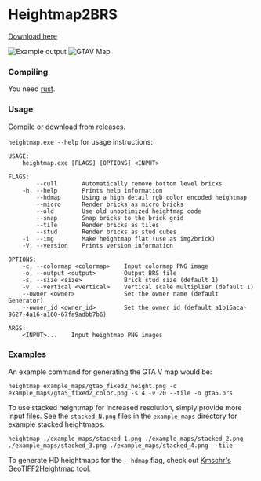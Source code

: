 # Heightmap2BRS

[Download here](https://github.com/Meshiest/heightmap2brs/releases)

![Example output](https://i.imgur.com/QdPLN09.png)
![GTAV Map](https://i.imgur.com/J9XpmT3.png)

### Compiling

You need [rust](https://www.rust-lang.org/).

### Usage

Compile or download from releases.

`heightmap.exe --help` for usage instructions:

    USAGE:
        heightmap.exe [FLAGS] [OPTIONS] <INPUT>

    FLAGS:
            --cull       Automatically remove bottom level bricks
        -h, --help       Prints help information
            --hdmap      Using a high detail rgb color encoded heightmap
            --micro      Render bricks as micro bricks
            --old        Use old unoptimized heightmap code
            --snap       Snap bricks to the brick grid
            --tile       Render bricks as tiles
            --stud       Render bricks as stud cubes
        -i  --img        Make heightmap flat (use as img2brick)
        -V, --version    Prints version information

    OPTIONS:
        -c, --colormap <colormap>    Input colormap PNG image
        -o, --output <output>        Output BRS file
        -s, --size <size>            Brick stud size (default 1)
        -v, --vertical <vertical>    Vertical scale multiplier (default 1)
        --owner <owner>              Set the owner name (default Generator)
        --owner_id <owner_id>        Set the owner id (default a1b16aca-9627-4a16-a160-67fa9adbb7b6)

    ARGS:
        <INPUT>...    Input heightmap PNG images

###  Examples

An example command for generating the GTA V map would be:

`heightmap example_maps/gta5_fixed2_height.png -c example_maps/gta5_fixed2_color.png -s 4 -v 20 --tile -o gta5.brs`

To use stacked heightmap for increased resolution, simply provide more input files. See the `stacked_N.png` files in the `example_maps` directory for example stacked heightmaps.

`heightmap ./example_maps/stacked_1.png ./example_maps/stacked_2.png ./example_maps/stacked_3.png ./example_maps/stacked_4.png --tile`

To generate HD heightmaps for the `--hdmap` flag, check out [Kmschr's GeoTIFF2Heightmap tool](https://github.com/Kmschr/GeoTIFF2Heightmap).
